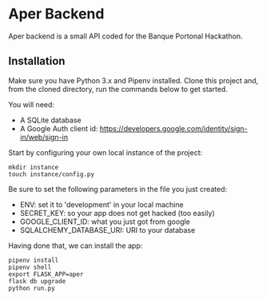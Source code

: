 # Aper Backend

Aper backend is a small API coded for the Banque Portonal Hackathon.

## Installation

Make sure you have Python 3.x and Pipenv installed. Clone this project and, from the cloned directory, run the commands below to get started.

You will need:

- A SQLite database
- A Google Auth client id: https://developers.google.com/identity/sign-in/web/sign-in

Start by configuring your own local instance of the project:

```
mkdir instance
touch instance/config.py
```

Be sure to set the following parameters in the file you just created:

- ENV: set it to 'development' in your local machine
- SECRET_KEY: so your app does not get hacked (too easily)
- GOOGLE_CLIENT_ID: what you just got from google
- SQLALCHEMY_DATABASE_URI: URI to your database

Having done that, we can install the app:

```
pipenv install
pipenv shell
export FLASK_APP=aper
flask db upgrade
python run.py
```
